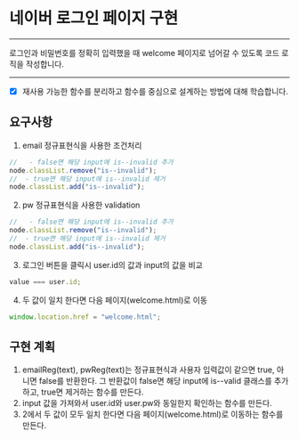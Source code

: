 # 네이버 로그인 페이지 구현

---

로그인과 비밀번호를 정확히 입력했을 때 welcome 페이지로 넘어갈 수 있도록 코드 로직을 작성합니다.

---

- [x] 재사용 가능한 함수를 분리하고 함수를 중심으로 설계하는 방법에 대해 학습합니다.

## 요구사항

1. email 정규표현식을 사용한 조건처리

```js
//   - false면 해당 input에 is--invalid 추가
node.classList.remove("is--invalid");
//  - true면 해당 input에 is--invalid 제거
node.classList.add("is--invalid");
```

2. pw 정규표현식을 사용한 validation

```js
//   - false면 해당 input에 is--invalid 추가
node.classList.remove("is--invalid");
//  - true면 해당 input에 is--invalid 제거
node.classList.add("is--invalid");
```

3. 로그인 버튼을 클릭시 user.id의 값과 input의 값을 비교

```js
value === user.id;
```

4. 두 값이 일치 한다면 다음 페이지(welcome.html)로 이동

```js
window.location.href = "welcome.html";
```

## 구현 계획

1. emailReg(text), pwReg(text)는 정규표현식과 사용자 입력값이 같으면 true, 아니면 false를 반환한다. 그 반환값이 false면 해당 input에 is--valid 클래스를 추가하고, true면 제거하는 함수를 만든다.
2. input 값을 가져와서 user.id와 user.pw와 동일한지 확인하는 함수를 만든다.
3. 2에서 두 값이 모두 일치 한다면 다음 페이지(welcome.html)로 이동하는 함수를 만든다.
